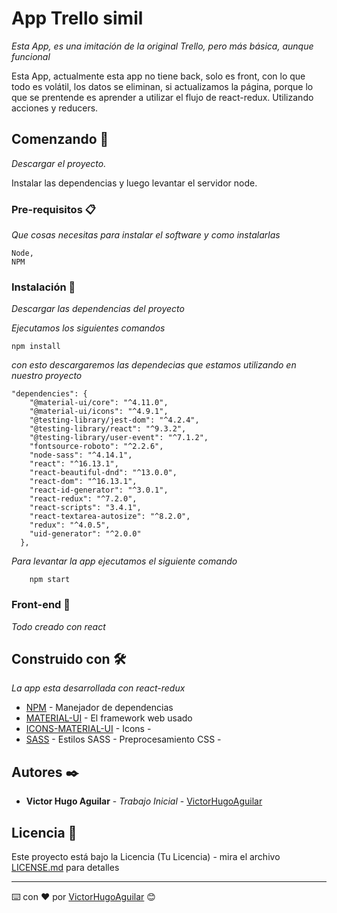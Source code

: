 # App Trello simil

_Esta App, es una imitación de la original Trello, pero más básica, aunque funcional_

Esta App, actualmente esta app no tiene back, solo es front, con lo que todo es volátil, los datos se eliminan, si actualizamos la página, porque lo que se prentende es aprender a utilizar el flujo de react-redux. Utilizando acciones y reducers.

## Comenzando 🚀

_Descargar el proyecto._

Instalar las dependencias y luego levantar el servidor node.

### Pre-requisitos 📋

_Que cosas necesitas para instalar el software y como instalarlas_

```
Node,
NPM
```

### Instalación 🔧

_Descargar las dependencias del proyecto_

_Ejecutamos los siguientes comandos_

```
npm install
```

_con esto descargaremos las dependecias que estamos utilizando en nuestro proyecto_

````
"dependencies": {
    "@material-ui/core": "^4.11.0",
    "@material-ui/icons": "^4.9.1",
    "@testing-library/jest-dom": "^4.2.4",
    "@testing-library/react": "^9.3.2",
    "@testing-library/user-event": "^7.1.2",
    "fontsource-roboto": "^2.2.6",
    "node-sass": "^4.14.1",
    "react": "^16.13.1",
    "react-beautiful-dnd": "^13.0.0",
    "react-dom": "^16.13.1",
    "react-id-generator": "^3.0.1",
    "react-redux": "^7.2.0",
    "react-scripts": "3.4.1",
    "react-textarea-autosize": "^8.2.0",
    "redux": "^4.0.5",
    "uid-generator": "^2.0.0"
  },
````

_Para levantar la app ejecutamos el siguiente comando_

```
    npm start
```

### Front-end 🔩

_Todo creado con react_

## Construido con 🛠️

_La app esta desarrollada con react-redux_

* [NPM](https://www.npmjs.com/) - Manejador de dependencias
* [MATERIAL-UI](https://material-ui.com/) - El framework web usado
* [ICONS-MATERIAL-UI](https://material.io/resources/icons/?style=baseline) - Icons - 
* [SASS](https://sass-lang.com/) - Estilos SASS - Preprocesamiento CSS - 

## Autores ✒️

* **Victor Hugo Aguilar** - *Trabajo Inicial* - [VictorHugoAguilar](https://github.com/VictorHugoAguilar)

## Licencia 📄

Este proyecto está bajo la Licencia (Tu Licencia) - mira el archivo [LICENSE.md](LICENSE.md) para detalles


---
⌨️ con ❤️ por [VictorHugoAguilar](https://github.com/VictorHugoAguilar) 😊

